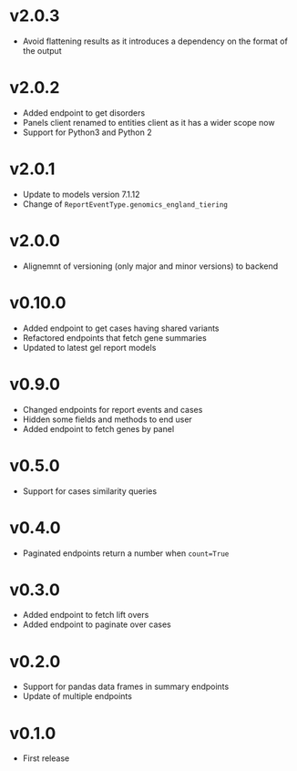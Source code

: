 v2.0.3
======

* Avoid flattening results as it introduces a dependency on the format of the output

v2.0.2
======

* Added endpoint to get disorders
* Panels client renamed to entities client as it has a wider scope now
* Support for Python3 and Python 2

v2.0.1
======

* Update to models version 7.1.12
* Change of `ReportEventType.genomics_england_tiering`

v2.0.0
======

* Alignemnt of versioning (only major and minor versions) to backend

v0.10.0
======

* Added endpoint to get cases having shared variants
* Refactored endpoints that fetch gene summaries
* Updated to latest gel report models

v0.9.0
======

* Changed endpoints for report events and cases
* Hidden some fields and methods to end user
* Added endpoint to fetch genes by panel

v0.5.0
======

* Support for cases similarity queries

v0.4.0
======

* Paginated endpoints return a number when `count=True`

v0.3.0
======

* Added endpoint to fetch lift overs
* Added endpoint to paginate over cases

v0.2.0
======

* Support for pandas data frames in summary endpoints
* Update of multiple endpoints

v0.1.0
======

* First release
